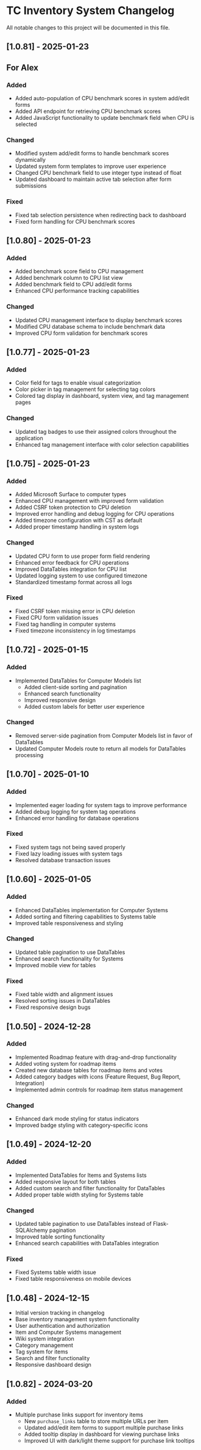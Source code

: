 # TC Inventory System Changelog

All notable changes to this project will be documented in this file.

## [1.0.81] - 2025-01-23
## For Alex

### Added
- Added auto-population of CPU benchmark scores in system add/edit forms
- Added API endpoint for retrieving CPU benchmark scores
- Added JavaScript functionality to update benchmark field when CPU is selected

### Changed
- Modified system add/edit forms to handle benchmark scores dynamically
- Updated system form templates to improve user experience
- Changed CPU benchmark field to use integer type instead of float
- Updated dashboard to maintain active tab selection after form submissions

### Fixed
- Fixed tab selection persistence when redirecting back to dashboard
- Fixed form handling for CPU benchmark scores

## [1.0.80] - 2025-01-23

### Added
- Added benchmark score field to CPU management
- Added benchmark column to CPU list view
- Added benchmark field to CPU add/edit forms
- Enhanced CPU performance tracking capabilities

### Changed
- Updated CPU management interface to display benchmark scores
- Modified CPU database schema to include benchmark data
- Improved CPU form validation for benchmark scores

## [1.0.77] - 2025-01-23

### Added
- Color field for tags to enable visual categorization
- Color picker in tag management for selecting tag colors
- Colored tag display in dashboard, system view, and tag management pages

### Changed
- Updated tag badges to use their assigned colors throughout the application
- Enhanced tag management interface with color selection capabilities

## [1.0.75] - 2025-01-23

### Added
- Added Microsoft Surface to computer types
- Enhanced CPU management with improved form validation
- Added CSRF token protection to CPU deletion
- Improved error handling and debug logging for CPU operations
- Added timezone configuration with CST as default
- Added proper timestamp handling in system logs

### Changed
- Updated CPU form to use proper form field rendering
- Enhanced error feedback for CPU operations
- Improved DataTables integration for CPU list
- Updated logging system to use configured timezone
- Standardized timestamp format across all logs

### Fixed
- Fixed CSRF token missing error in CPU deletion
- Fixed CPU form validation issues
- Fixed tag handling in computer systems
- Fixed timezone inconsistency in log timestamps

## [1.0.72] - 2025-01-15

### Added
- Implemented DataTables for Computer Models list
  - Added client-side sorting and pagination
  - Enhanced search functionality
  - Improved responsive design
  - Added custom labels for better user experience

### Changed
- Removed server-side pagination from Computer Models list in favor of DataTables
- Updated Computer Models route to return all models for DataTables processing

## [1.0.70] - 2025-01-10

### Added
- Implemented eager loading for system tags to improve performance
- Added debug logging for system tag operations
- Enhanced error handling for database operations

### Fixed
- Fixed system tags not being saved properly
- Fixed lazy loading issues with system tags
- Resolved database transaction issues

## [1.0.60] - 2025-01-05

### Added
- Enhanced DataTables implementation for Computer Systems
- Added sorting and filtering capabilities to Systems table
- Improved table responsiveness and styling

### Changed
- Updated table pagination to use DataTables
- Enhanced search functionality for Systems
- Improved mobile view for tables

### Fixed
- Fixed table width and alignment issues
- Resolved sorting issues in DataTables
- Fixed responsive design bugs

## [1.0.50] - 2024-12-28

### Added
- Implemented Roadmap feature with drag-and-drop functionality
- Added voting system for roadmap items
- Created new database tables for roadmap items and votes
- Added category badges with icons (Feature Request, Bug Report, Integration)
- Implemented admin controls for roadmap item status management

### Changed
- Enhanced dark mode styling for status indicators
- Improved badge styling with category-specific icons

## [1.0.49] - 2024-12-20

### Added
- Implemented DataTables for Items and Systems lists
- Added responsive layout for both tables
- Added custom search and filter functionality for DataTables
- Added proper table width styling for Systems table

### Changed
- Updated table pagination to use DataTables instead of Flask-SQLAlchemy pagination
- Improved table sorting functionality
- Enhanced search capabilities with DataTables integration

### Fixed
- Fixed Systems table width issue
- Fixed table responsiveness on mobile devices

## [1.0.48] - 2024-12-15

- Initial version tracking in changelog
- Base inventory management system functionality
- User authentication and authorization
- Item and Computer Systems management
- Wiki system integration
- Category management
- Tag system for items
- Search and filter functionality
- Responsive dashboard design

## [1.0.82] - 2024-03-20
### Added
- Multiple purchase links support for inventory items
  - New `purchase_links` table to store multiple URLs per item
  - Updated add/edit item forms to support multiple purchase links
  - Added tooltip display in dashboard for viewing purchase links
  - Improved UI with dark/light theme support for purchase link tooltips 